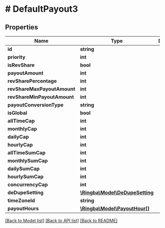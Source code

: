 # # DefaultPayout3

## Properties

Name | Type | Description | Notes
------------ | ------------- | ------------- | -------------
**id** | **string** |  |
**priority** | **int** |  |
**isRevShare** | **bool** |  |
**payoutAmount** | **int** |  |
**revSharePercentage** | **int** |  |
**revShareMaxPayoutAmount** | **int** |  |
**revShareMinPayoutAmount** | **int** |  |
**payoutConversionType** | **string** |  |
**isGlobal** | **bool** |  |
**allTimeCap** | **int** |  |
**monthlyCap** | **int** |  |
**dailyCap** | **int** |  |
**hourlyCap** | **int** |  |
**allTimeSumCap** | **int** |  |
**monthlySumCap** | **int** |  |
**dailySumCap** | **int** |  |
**hourlySumCap** | **int** |  |
**concurrencyCap** | **int** |  |
**deDupeSetting** | [**\Ringba\Model\DeDupeSetting**](DeDupeSetting.md) |  |
**timeZoneId** | **string** |  | [optional]
**payoutHours** | [**\Ringba\Model\PayoutHour[]**](PayoutHour.md) |  | [optional]

[[Back to Model list]](../../README.md#models) [[Back to API list]](../../README.md#endpoints) [[Back to README]](../../README.md)
